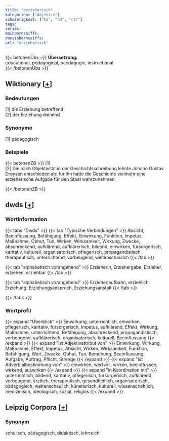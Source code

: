 ```yaml
---
title: "erzieherisch"
kategorien: ["Adjektiv"]
schwierigkeit: ["k2", "h3", "r17"]
tags:
series:
mainDornseiffs:
domainDornseiffs:
url: "erzieherisch"
---
```


{{< betonenÜbs >}}
**Übersetzung:**  
educational, pedagogical, paedagogic, instructional  
{{< /betonenÜbs >}}

## Wiktionary [[+](https://de.wiktionary.org/wiki/erzieherisch)]

### Bedeutungen
[1] die Erziehung betreffend  
[2] der Erziehung dienend  

### Synonyme
[1] pädagogisch  

### Beispiele
{{< betonenZB >}}
[1]  
[2] Die nach Objektivität in der Geschichtsschreibung lehnte Johann Gustav Droysen entschieden ab: für ihn hatte die Geschichte vielmehr eine erzieherische Aufgabe für den Staat wahrzunehmen.  

{{< /betonenZB >}}


## dwds [[+](https://www.dwds.de/wb/erzieherisch)]

### Wortinformation
{{< tabs "Dwds" >}}
{{< tab "Typische Verbindungen" >}}
Absicht, Beeinflussung, Befähigung, Effekt, Einwirkung, Funktion, Impetus, Maßnahme, Obhut, Tun, Wirken, Wirksamkeit, Wirkung, Zwecke, abschreckend, aufklärend, aufklärerisch, bildend, einwirken, fürsorgerisch, karitativ, kulturell, organisatorisch, pflegerisch, propagandistisch, therapeutisch, unterrichtend, vorbeugend, weltanschaulich
{{< /tab >}}

{{< tab "alphabetisch vorangehend" >}}
Erzieherin, Erziehergabe, Erzieher, erziehen, erziehbar
{{< /tab >}}

{{< tab "alphabetisch vorangehend" >}}
Erzieherlaufbahn, erziehlich, Erziehung, Erziehungsanspruch, Erziehungsanstalt
{{< /tab >}}

{{< /tabs >}}

### Wortprofil
{{< expand "Überblick" >}} Einwirkung, unterrichtlich, einwirken, pflegerisch, karitativ, fürsorgerisch, Impetus, aufklärend, Effekt, Wirkung, Maßnahme, unterrichtend, Befähigung, abschreckend, propagandistisch, vorbeugend, aufklärerisch, organisatorisch, kulturell, Beeinflussung {{< /expand >}}
{{< expand "ist Adjektivattribut von" >}} Einwirkung, Wirkung, Maßnahme, Effekt, Impetus, Absicht, Wirken, Wirksamkeit, Funktion, Befähigung, Wert, Zwecke, Obhut, Tun, Bemühung, Beeinflussung, Aufgabe, Auftrag, Pflicht, Strenge {{< /expand >}}
{{< expand "ist Adverbialbestimmung von" >}} einwirken, wertvoll, wirken, beeinflussen, wirkend, auswirken {{< /expand >}}
{{< expand "in Koordination mit" >}} unterrichtlich, bildend, karitativ, pflegerisch, fürsorgerisch, aufklärend, vorbeugend, ärztlich, therapeutisch, gesundheitlich, organisatorisch, pädagogisch, weltanschaulich, künstlerisch, kulturell, wissenschaftlich, medizinisch, ideologisch, sozial, religiös {{< /expand >}}

## Leipzig Corpora [[+](https://corpora.uni-leipzig.de/en/res?word=erzieherisch&corpusId=deu_newscrawl-public_2018)]


### Synonym
schulisch, pädagogisch, didaktisch, lehrreich

